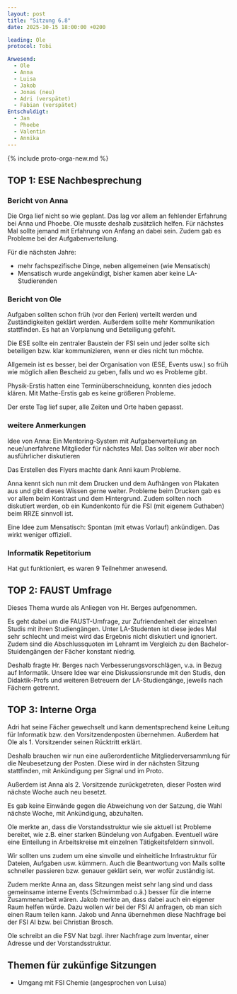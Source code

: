 ```yaml
---
layout: post
title: "Sitzung 6.8"
date: 2025-10-15 18:00:00 +0200

leading: Ole
protocol: Tobi

Anwesend:
  - Ole
  - Anna
  - Luisa
  - Jakob
  - Jonas (neu)
  - Adri (verspätet)
  - Fabian (verspätet)
Entschuldigt:
  - Jan
  - Phoebe
  - Valentin
  - Annika
---
```


{% include proto-orga-new.md %}

## TOP 1: ESE Nachbesprechung

### Bericht von Anna

Die Orga lief nicht so wie geplant.
Das lag vor allem an fehlender Erfahrung bei Anna und Phoebe. Ole musste deshalb zusätzlich helfen. 
Für nächstes Mal sollte jemand mit Erfahrung von Anfang an dabei sein.
Zudem gab es Probleme bei der Aufgabenverteilung.

Für die nächsten Jahre:
- mehr fachspezifische Dinge, neben allgemeinen (wie Mensatisch)
- Mensatisch wurde angekündigt, bisher kamen aber keine LA-Studierenden

### Bericht von Ole

Aufgaben sollten schon früh (vor den Ferien) verteilt werden und Zuständigkeiten geklärt werden.
Außerdem sollte mehr Kommunikation stattfinden. Es hat an Vorplanung und Beteiligung gefehlt.

Die ESE sollte ein zentraler Baustein der FSI sein und jeder sollte sich beteiligen bzw. klar kommunizieren, wenn er dies nicht tun möchte.

Allgemein ist es besser, bei der Organisation von (ESE, Events usw.) so früh wie möglich allen Bescheid zu geben, falls und wo es Probleme gibt.

Physik-Erstis hatten eine Terminüberschneidung, konnten dies jedoch klären.
Mit Mathe-Erstis gab es keine größeren Probleme.

Der erste Tag lief super, alle Zeiten und Orte haben gepasst.

### weitere Anmerkungen
Idee von Anna: Ein Mentoring-System mit Aufgabenverteilung an neue/unerfahrene Mitglieder für nächstes Mal.
Das sollten wir aber noch ausführlicher diskutieren

Das Erstellen des Flyers machte dank Anni kaum Probleme.

Anna kennt sich nun mit dem Drucken und dem Aufhängen von Plakaten aus und gibt dieses Wissen gerne weiter.
Probleme beim Drucken gab es vor allem beim Kontrast und dem Hintergrund.
Zudem sollten noch diskutiert werden, ob ein Kundenkonto für die FSI (mit eigenem Guthaben) beim RRZE sinnvoll ist.

Eine Idee zum Mensatisch: Spontan (mit etwas Vorlauf) ankündigen. Das wirkt weniger offiziell.

### Informatik Repetitorium
Hat gut funktioniert, es waren 9 Teilnehmer anwesend. 

## TOP 2: FAUST Umfrage
Dieses Thema wurde als Anliegen von Hr. Berges aufgenommen.

Es geht dabei um die FAUST-Umfrage, zur Zufriendenheit der einzelnen Studis mit ihren Studiengängen.
Unter LA-Studenten ist diese jedes Mal sehr schlecht und meist wird das Ergebnis nicht diskutiert und ignoriert.
Zudem sind die Abschlussquoten im Lehramt im Vergleich zu den Bachelor-Stuidengängen der Fächer konstant niedrig.

Deshalb fragte Hr. Berges nach Verbesserungsvorschlägen, v.a. in Bezug auf Informatik.
Unsere Idee war eine Diskussionsrunde mit den Studis, den Didaktik-Profs und weiteren Betreuern der LA-Studiengänge, jeweils nach Fächern getrennt.


## TOP 3: Interne Orga
Adri hat seine Fächer gewechselt und kann dementsprechend keine Leitung für Informatik bzw. den Vorsitzendenposten übernehmen.
Außerdem hat Ole als 1. Vorsitzender seinen Rücktritt erklärt.

Deshalb brauchen wir nun eine außerordentliche Mitgliederversammlung für die Neubesetzung der Posten.
Diese wird in der nächsten Sitzung stattfinden, mit Ankündigung per Signal und im Proto.

Außerdem ist Anna als 2. Vorsitzende zurückgetreten, dieser Posten wird nächste Woche auch neu besetzt.

Es gab keine Einwände gegen die Abweichung von der Satzung, die Wahl nächste Woche, mit Ankündigung, abzuhalten.

Ole merkte an, dass die Vorstandsstruktur wie sie aktuell ist Probleme bereitet, wie z.B. einer starken Bündelung von Aufgaben.
Eventuell wäre eine Einteilung in Arbeitskreise mit einzelnen Tätigkeitsfeldern sinnvoll.

Wir sollten uns zudem um eine sinvolle und einheitliche Infrastruktur für Dateien, Aufgaben usw. kümmern. Auch die Beantwortung von Mails sollte schneller passieren bzw. genauer geklärt sein, wer wofür zuständig ist.

Zudem merkte Anna an, dass Sitzungen meist sehr lang sind und dass gemeinsame interne Events (Schwimmbad o.ä.) besser für die interne Zusammenarbeit wären.
Jakob merkte an, dass dabei auch ein eigener Raum helfen würde. Dazu wollen wir bei der FSI AI anfragen, ob man sich einen Raum teilen kann.
Jakob und Anna übernehmen diese Nachfrage bei der FSI AI bzw. bei Christian Brosch.

Ole schreibt an die FSV Nat bzgl. ihrer Nachfrage zum Inventar, einer Adresse und der Vorstandsstruktur.


## Themen für zukünfige Sitzungen
- Umgang mit FSI Chemie (angesprochen von Luisa)
